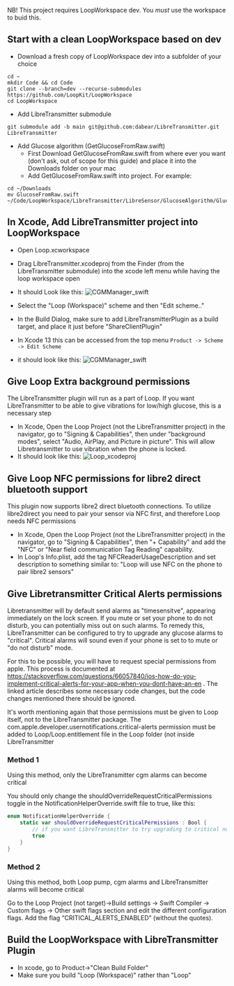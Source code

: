 NB! This project requires LoopWorkspace dev. You *must* use the workspace to buid this.

## Start with a clean LoopWorkspace based on dev

* Download a fresh copy of LoopWorkspace dev into a subfolder of your choice
```
cd ~
mkdir Code && cd Code
git clone --branch=dev --recurse-submodules https://github.com/LoopKit/LoopWorkspace
cd LoopWorkspace
```

* Add LibreTransmitter submodule
```
git submodule add -b main git@github.com:dabear/LibreTransmitter.git LibreTransmitter
```

* Add Glucose algorithm (GetGlucoseFromRaw.swift)
  * First Download GetGlucoseFromRaw.swift from where ever you want (don't ask, out of scope for this guide) and place it into the Downloads folder on your mac
  * Add GetGlucoseFromRaw.swift into project. For example:
```
cd ~/Downloads
mv GlucoseFromRaw.swift ~/Code/LoopWorkspace/LibreTransmitter/LibreSensor/GlucoseAlgorithm/GlucoseFromRaw.swift
```

## In Xcode, Add LibreTransmitter project into LoopWorkspace
* Open Loop.xcworkspace
* Drag LibreTransmitter.xcodeproj from the Finder (from the LibreTransmitter submodule) into the xcode left menu while having the loop workspace open 
* It should Look like this:
![CGMManager_swift](https://user-images.githubusercontent.com/442324/111884066-63241500-89bf-11eb-9b0c-14a440111cda.jpg "LibreTransmitter as part of workspace")

* Select the "Loop (Workspace)" scheme and then "Edit scheme.."
* In the Build Dialog, make sure to add LibreTransmitterPlugin as a build target, and place it just before "ShareClientPlugin"
* In Xcode 13 this can be accessed from the top menu `Product -> Scheme -> Edit Scheme`
* it should look like this: ![CGMManager_swift](https://user-images.githubusercontent.com/442324/111884191-41775d80-89c0-11eb-8f8a-51290e85d9a5.jpg)

## Give Loop Extra background permissions
 The LibreTransmitter plugin will run as a part of Loop. If you want LibreTransmitter to be able to give vibrations for low/high glucose, this is a necessary step
* In Xcode, Open the Loop Project (not the LibreTransmitter project) in the navigator, go to "Signing & Capabilities", then under "background modes", select "Audio, AirPlay, and Picture in picture". This will allow Libretransmitter to use vibration when the phone is locked.
* It should look like this: ![Loop_xcodeproj](https://user-images.githubusercontent.com/442324/111884302-14777a80-89c1-11eb-9171-76ffcef2f345.jpg "Audio/Vibrate capability added into Loop For libretransmitter to work in background")

## Give Loop NFC permissions for libre2 direct bluetooth support
This plugin now supports libre2 direct bluetooth connections.
To utilize libre2direct you need to pair your sensor via NFC first, and therefore Loop needs NFC permissions
* In Xcode, Open the Loop Project (not the LibreTransmitter project) in the navigator, go to "Signing & Capabilities",  then "+ Capability" and add the "NFC" or "Near field communication Tag Reading" capability.
* In Loop's Info.plist, add the tag NFCReaderUsageDescription and set description to something similar to: "Loop will use NFC on the phone to pair libre2 sensors"

## Give Libretransmitter Critical Alerts permissions
Libretransmitter will by default send alarms as "timesensitve", appearing immediately on the lock screen.
If you mute or set your phone to do not disturb, you can potentially miss out on such alarms.
To remedy this, LibreTransmitter can be configured to try to upgrade any glucose alarms to "critical". 
Critical alarms will sound even if your phone is set to to mute or "do not disturb" mode.

For this to be possible, you will have to request special permissions from apple.
This process is documented at https://stackoverflow.com/questions/66057840/ios-how-do-you-implement-critical-alerts-for-your-app-when-you-dont-have-an-en . 
The linked article describes some necessary code changes, but the code changes mentioned there should be ignored. 

It's worth mentioning again that those permissions must be given to Loop itself, not to the LibreTransmitter package. The
com.apple.developer.usernotifications.critical-alerts permission must be added to Loop/Loop.entitlement file in the Loop folder (not inside LibreTransmitter

### Method 1
Using this method, only the LibreTransmitter cgm alarms can become critical

You should only change the shouldOverrideRequestCriticalPermissions toggle in the NotificationHelperOverride.swift file to true, like this:

```swift
enum NotificationHelperOverride {
    static var shouldOverrideRequestCriticalPermissions : Bool {
        // if you want LibreTransmitter to try upgrading to critical notifications, change this
        true
    }
}

```
### Method 2
Using this method, both Loop pump, cgm alarms and LibreTransmitter alarms will become critical

Go to the Loop Project (not target)→Build settings → Swift Compiler → Custom flags → Other swift flags section and edit the different configuration flags. Add the flag “CRITICAL_ALERTS_ENABLED” (without the quotes).

## Build the LoopWorkspace with LibreTransmitter Plugin
* In xcode, go to Product->"Clean Build Folder"
* Make sure you build "Loop (Workspace)" rather than "Loop"
